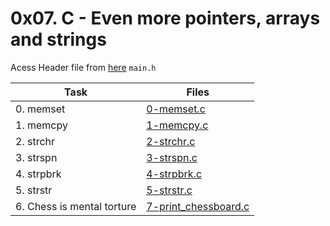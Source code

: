 # 0x07. C - Even more pointers, arrays and strings

Acess Header file from [here](./main.h) `main.h`  

|Task|Files|
|----|-----|
|0. memset|[0-memset.c](./0-memset.c)|
|1. memcpy|[1-memcpy.c](./1-memcpy.c)|
|2. strchr|[2-strchr.c](./2-strchr.c)|
|3. strspn|[3-strspn.c](./3-strspn.c)|
|4. strpbrk|[4-strpbrk.c](./4-strpbrk.c)|
|5. strstr|[5-strstr.c](./5-strstr.c)|
|6. Chess is mental torture|[7-print_chessboard.c](./7-print_chessboard.c)|


